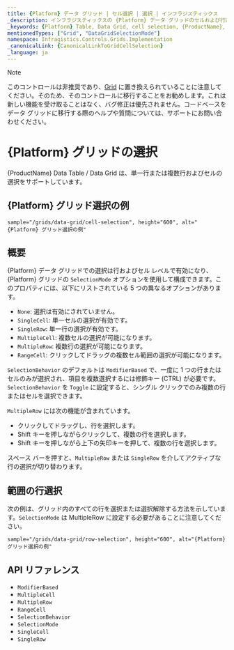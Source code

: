 ```yaml
---
title: {Platform} データ グリッド | セル選択 | 選択 | インフラジスティックス
_description: インフラジスティックスの {Platform} データ グリッドのセルおよび行選択を使用して、テーブルの領域をハイライト表示します。{ProductName} テーブルの単一行選択または複数行選択を設定する方法について説明します。
_keywords: {Platform} Table, Data Grid, cell selection, {ProductName}, Infragistics, {Platform} テーブル, データ グリッド, セル選択, インフラジスティックス
mentionedTypes: ["Grid", "DataGridSelectionMode"]
namespace: Infragistics.Controls.Grids.Implementation
_canonicalLink: {CanonicalLinkToGridCellSelection}
_language: ja
---
```


<!-- Blazor, WebComponents -->

> [!Note]
このコントロールは非推奨であり、[Grid](grid/overview.md) に置き換えられていることに注意してください。そのため、そのコントロールに移行することをお勧めします。これは新しい機能を受け取ることはなく、バグ修正は優先されません。コードベースをデータ グリッドに移行する際のヘルプや質問については、サポートにお問い合わせください。

<!-- end: Blazor, WebComponents -->

# {Platform} グリッドの選択

{ProductName} Data Table / Data Grid は、単一行または複数行およびセルの選択をサポートしています。

## {Platform} グリッド選択の例


`sample="/grids/data-grid/cell-selection", height="600", alt="{Platform} グリッド選択の例"`



<div class="divider--half"></div>

## 概要

{Platform} データ グリッドでの選択は行およびセル レベルで有効になり、{Platform} グリッドの `SelectionMode` オプションを使用して構成できます。このプロパティには、以下にリストされている 5 つの異なるオプションがあります。

- `None`: 選択は有効にされていません。
- `SingleCell`: 単一セルの選択が有効です。
- `SingleRow`: 単一行の選択が有効です。
- `MultipleCell`: 複数セルの選択が可能になります。
- `MultipleRow`: 複数行の選択が可能になります。
- `RangeCell`: クリックしてドラッグの複数セル範囲の選択が可能になります。

`SelectionBehavior` のデフォルトは `ModifierBased` で、一度に 1 つの行またはセルのみが選択され、項目を複数選択するには修飾キー (CTRL) が必要です。`SelectionBehavior` を `Toggle` に設定すると、シングル クリックでのみ複数の行またはセルを選択できます。

`MultipleRow` には次の機能が含まれています。
- クリックしてドラッグし、行を選択します。
- Shift キーを押しながらクリックして、複数の行を選択します。
- Shift キーを押しながら上下の矢印キーを押して、複数の行を選択します。

スペース バーを押すと、`MultipleRow` または `SingleRow` を介してアクティブな行の選択が切り替わります。

## 範囲の行選択

次の例は、グリッド内のすべての行を選択または選択解除する方法を示しています。`SelectionMode` は MultipleRow に設定する必要があることに注意してください。

`sample="/grids/data-grid/row-selection", height="600", alt="{Platform} グリッド選択の例"`



<div class="divider--half"></div>

## API リファレンス

 - `ModifierBased`
 - `MultipleCell`
 - `MultipleRow`
 - `RangeCell`
 - `SelectionBehavior`
 - `SelectionMode`
 - `SingleCell`
 - `SingleRow`